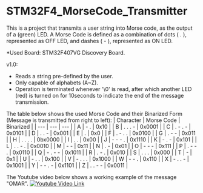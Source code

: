 # STM32F4_MorseCode_Transmitter

This is a project that transmits a user string into Morse code, as the output of a (green) LED. A Morse Code is defined as a combination of dots ( . ), represented as OFF LED, and dashes ( - ), represented as ON LED. 

*Used Board: STM32F407VG Discovery Board.

v1.0:
- Reads a string pre-defined by the user.
- Only capable of alphabets (A~Z).
- Operation is terminated whenever '\0' is read, after which another LED (red) is turned on for 10seconds to indicate the end of the message transmission.

The table below shows the used Morse Code and their Binarized Form (Message is transmitted from right to left):
| Character | Morse Code | Binarized |
| --- | --- | --- |
| A | - . | 0x10 |
| B | . . . - | 0x0001 |
| C | . - . - | 0x0101 |
| D | . . - | 0x001 |
| E | . | 0x0 |
| F | . - . . | 0x0100 |
| G | . - - | 0x011 |
| H | . . . . | 0bx0000 |
| I | . . | 0x00 |
| J | - - - . | 0x1110 |
| K | - . - | 0x101 |
| L | . . - . | 0x0010 |
| M | - - | 0x11 |
| N | . - | 0x01 |
| O | - - - | 0x111 |
| P | . - - . | 0x0110 |
| Q | - . - - | 0x1011 |
| R | . - . | 0x010 |
| S | . . . | 0x000 |
| T | - | 0x1 |
| U | - . . | 0x100 |
| V | - . . . | 0x1000 |
| W | - - . | 0x110 |
| X | - . . - | 0x1001 |
| Y | - - . - | 0x1101 |
| Z | . . - - | 0x0011 |

The Youtube video below shows a working example of the message "OMAR".
[![Youtube Video Link](http://embedded-lab.com/blog/integrating-stm32f4xx-standard-peripheral-library-mikroc-pro-arm/stm32f4-discovery-board/)](https://youtu.be/aDiDqabtmXc)
